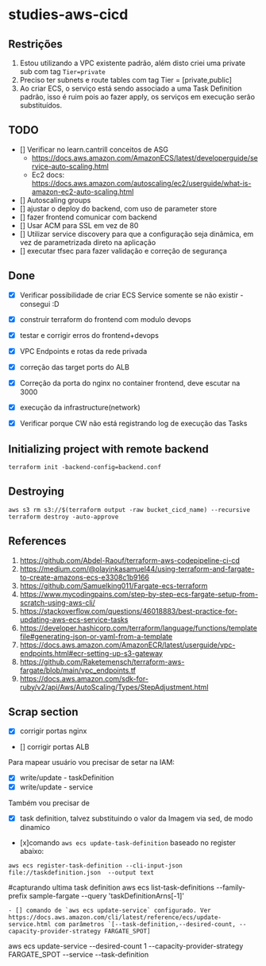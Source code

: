 # studies-aws-cicd


## Restrições

1. Estou utilizando a VPC existente padrão, além disto criei uma private sub com tag `Tier=private`
2. Preciso ter subnets e route tables com tag Tier = [private,public]
3. Ao criar ECS, o serviço está sendo associado a uma Task Definition padrão, isso é ruim pois ao fazer apply, os serviços em execução serão substituídos.

## TODO

- [] Verificar no learn.cantrill conceitos de ASG
  - https://docs.aws.amazon.com/AmazonECS/latest/developerguide/service-auto-scaling.html
  - Ec2 docs: https://docs.aws.amazon.com/autoscaling/ec2/userguide/what-is-amazon-ec2-auto-scaling.html
- [] Autoscaling groups
- [] ajustar o deploy do backend, com uso de parameter store
- [] fazer frontend comunicar com backend
- [] Usar ACM para SSL em vez de 80
- [] Utilizar service discovery para que a configuração seja dinâmica, em vez de parametrizada direto na aplicação
- [] executar tfsec para fazer validação e correção de segurança

## Done

- [x] Verificar possibilidade de criar ECS Service somente se não existir - consegui :D 
- [x] construir terraform do frontend com modulo devops
- [x] testar e corrigir erros do frontend+devops
- [x] VPC Endpoints e rotas da rede privada
- [x] correção das target ports do ALB
- [x] Correção da porta do nginx no container frontend, deve escutar na 3000
- [x] execução da infrastructure(network)
- [x] Verificar porque CW não está registrando log de execução das Tasks



## Initializing project with remote backend
```shell
terraform init -backend-config=backend.conf
```

## Destroying

```shell
aws s3 rm s3://$(terraform output -raw bucket_cicd_name) --recursive 
terraform destroy -auto-approve
```

## References
1. https://github.com/Abdel-Raouf/terraform-aws-codepipeline-ci-cd
2. https://medium.com/@olayinkasamuel44/using-terraform-and-fargate-to-create-amazons-ecs-e3308c1b9166
3. https://github.com/Samuelking011/Fargate-ecs-terraform
4. https://www.mycodingpains.com/step-by-step-ecs-fargate-setup-from-scratch-using-aws-cli/
5. https://stackoverflow.com/questions/46018883/best-practice-for-updating-aws-ecs-service-tasks
6. https://developer.hashicorp.com/terraform/language/functions/templatefile#generating-json-or-yaml-from-a-template
7. https://docs.aws.amazon.com/AmazonECR/latest/userguide/vpc-endpoints.html#ecr-setting-up-s3-gateway
8. https://github.com/Raketemensch/terraform-aws-fargate/blob/main/vpc_endpoints.tf
9. https://docs.aws.amazon.com/sdk-for-ruby/v2/api/Aws/AutoScaling/Types/StepAdjustment.html


## Scrap section

- [x] corrigir portas nginx
- [] corrigir portas ALB




Para mapear usuário vou precisar de setar na IAM:
- [x] write/update - taskDefinition
- [x] write/update - service

Também vou precisar de
- [x] task definition, talvez substituindo o valor da Imagem via sed, de modo dinamico
- [x]comando `aws ecs update-task-definition` baseado no register abaixo:
```shell
aws ecs register-task-definition --cli-input-json file://taskdefinition.json  --output text
```


#capturando ultima task definition
aws ecs list-task-definitions --family-prefix sample-fargate  --query 'taskDefinitionArns[-1]'
```
- [] comando de `aws ecs update-service` configurado. Ver https://docs.aws.amazon.com/cli/latest/reference/ecs/update-service.html com parâmetros `[--task-definition,--desired-count, --capacity-provider-strategy FARGATE_SPOT]
```
aws ecs update-service --desired-count 1 --capacity-provider-strategy FARGATE_SPOT --service <SERVICENAME> --task-definition <FAMILY>
```
